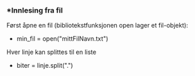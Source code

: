 
### *Innlesing fra fil

Først åpne en fil (bibliotekstfunksjonen open lager et fil-objekt):
- min_fil = open("mittFilNavn.txt")

Hver linje kan splittes til en liste
- biter = linje.split(".")